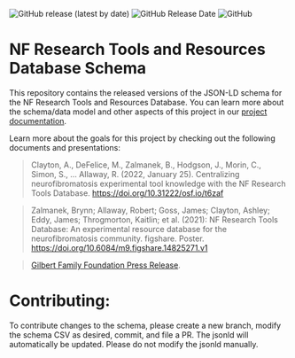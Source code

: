 <img alt="GitHub release (latest by date)" src="https://img.shields.io/github/v/release/nf-osi/nf-research-tools-schema?label=latest%20release&display_name=release&style=flat-square">  <img alt="GitHub Release Date" src="https://img.shields.io/github/release-date/nf-osi/nf-research-tools-schema?style=flat-square&color=orange">  <img alt="GitHub" src="https://img.shields.io/github/license/nf-osi/nf-research-tools-schema?style=flat-square&color=red">
# NF Research Tools and Resources Database Schema

This repository contains the released versions of the JSON-LD schema for the NF Research Tools and Resources Database. You can learn more about the schema/data model and other aspects of this project in our [project documentation](https://help.nf.synapse.org/NFdocs/Data-Model-&-Schema.2463596640.html).

Learn more about the goals for this project by checking out the following documents and presentations: 

>Clayton, A., DeFelice, M., Zalmanek, B., Hodgson, J., Morin, C., Simon, S., … Allaway, R. (2022, January 25). Centralizing neurofibromatosis experimental tool knowledge with the NF Research Tools Database. https://doi.org/10.31222/osf.io/t6zaf

>Zalmanek, Brynn; Allaway, Robert; Goss, James; Clayton, Ashley; Eddy, James; Throgmorton, Kaitlin; et al. (2021): NF Research Tools Database: An experimental resource database for the neurofibromatosis community. figshare. Poster. https://doi.org/10.6084/m9.figshare.14825271.v1 

>[Gilbert Family Foundation Press Release](https://www.gilbertfamilyfoundation.org/press-release/gff-and-sage-bionetworks-collaborate-on-an-nf1-research-tools-database/). 

# Contributing:

To contribute changes to the schema, please create a new branch, modify the schema CSV as desired, commit, and file a PR. The jsonld will automatically be updated. Please do not modify the jsonld manually. 
